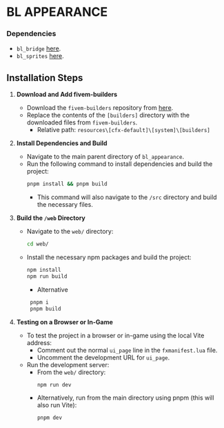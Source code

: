 # BL APPEARANCE

### Dependencies 
- `bl_bridge` [here](https://github.com/Byte-Labs-Studio/bl_bridge).
- `bl_sprites` [here](https://github.com/Byte-Labs-Studio/bl_sprites).
## Installation Steps

1. **Download and Add fivem-builders**
   - Download the `fivem-builders` repository from [here](https://github.com/Z3rio/fivem-builders).
   - Replace the contents of the `[builders]` directory with the downloaded files from `fivem-builders`.
     - Relative path: `resources\[cfx-default]\[system]\[builders]`

2. **Install Dependencies and Build**
   - Navigate to the main parent directory of `bl_appearance`.
   - Run the following command to install dependencies and build the project:
     ```bash
     pnpm install && pnpm build
     ```
     - This command will also navigate to the `/src` directory and build the necessary files.

3. **Build the `/web` Directory**
   - Navigate to the `web/` directory:
     ```bash
     cd web/
     ```
   - Install the necessary npm packages and build the project:
     ```bash
     npm install
     npm run build
     ```
     - Alternative
     ```bash
      pnpm i
      pnpm build
     ```

4. **Testing on a Browser or In-Game**
   - To test the project in a browser or in-game using the local Vite address:
     - Comment out the normal `ui_page` line in the `fxmanifest.lua` file.
     - Uncomment the development URL for `ui_page`.
   - Run the development server:
     - From the `web/` directory:
       ```bash
       npm run dev
       ```
     - Alternatively, run from the main directory using pnpm (this will also run Vite):
       ```bash
       pnpm dev
       ```
